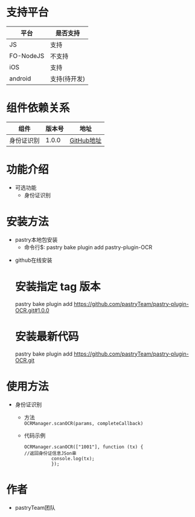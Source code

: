 # 支持平台

|平台 | 是否支持 |
|-----|------|
|JS    |  支持    |
|FO-NodeJS    |  不支持    |
|iOS    | 支持    |
|android    | 支持(待开发)    |

# 组件依赖关系

|组件 | 版本号 | 地址|
|-----|------|----|
|身份证识别    | 1.0.0    | [GitHub地址](https://github.com/pastryTeam/pastry-plugin-OCR.git)|

# 功能介绍
>
* 可选功能
  * 身份证识别
  
# 安装方法
>
* pastry本地包安装 
   +  命令行$: pastry bake plugin add pastry-plugin-OCR
>
* github在线安装

    # 安装指定 tag 版本
    pastry bake plugin add https://github.com/pastryTeam/pastry-plugin-OCR.git#1.0.0 
    
    # 安装最新代码
    pastry bake plugin add https://github.com/pastryTeam/pastry-plugin-OCR.git
    
# 使用方法
>
+ 身份证识别
  + 方法  
    ```OCRManager.scanOCR(params, completeCallback)```
  + 代码示例
  
        OCRManager.scanOCR(["1001"], function (tx) {
        //返回身份证信息JSon串
                  console.log(tx);
                  });


        
# 作者
* pastryTeam团队

